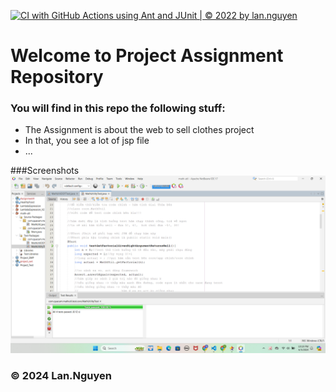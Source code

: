 [![CI with GitHub Actions using Ant and JUnit | © 2022 by lan.nguyen](https://github.com/quaCam001623/math-util/actions/workflows/ci-junit.yml/badge.svg)](https://github.com/quaCam001623/math-util/actions/workflows/ci-junit.yml)

# Welcome to Project Assignment Repository
### You will find in this repo the following stuff: 
* The Assignment is about the web to sell clothes project
* In that, you see a lot of jsp file
* ...

###Screenshots
![DDT & TDD with JUnit](https://github.com/quaCam001623/math-util/blob/main/images/DDT%20images%20JUnit.png)

### © 2024 Lan.Nguyen
